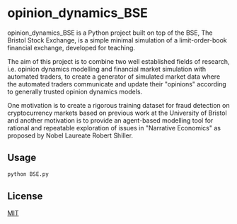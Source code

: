 # opinion_dynamics_BSE

opinion_dynamics_BSE is a Python project built on top of the BSE, The Bristol
Stock Exchange, is a simple minimal simulation of a limit-order-book financial
exchange, developed for teaching.

The aim of this project is to combine two well established fields of research, i.e. opinion dynamics modelling and financial market simulation with automated traders, to create a generator of simulated market data where the automated traders communicate and update their "opinions" according to generally trusted opinion dynamics models.

One motivation is to create a rigorous training dataset for fraud detection on cryptocurrency markets based on previous work at the University of Bristol and another motivation is to provide an agent-based modelling tool for rational and repeatable exploration of issues in "Narrative Economics" as proposed by Nobel Laureate Robert Shiller.

## Usage

```bash
python BSE.py
```

## License
[MIT](https://choosealicense.com/licenses/mit/)
